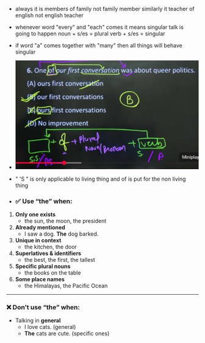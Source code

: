 - always it is members of family not family member similarly it teacher of english not english teacher
- whenever word "every" and "each" comes it means singular talk is going to happen
  noun + s/es = plural
  verb + s/es = singular
- if word "a" comes together with "many" then all things will behave singular
- ![](../../Assets/Pasted%20image%2020250814152217.png)
- " 'S " is only applicable to living thing and of is put for the non living thing

- ### ✅ **Use “the” when:**

1. **Only one exists**
    - the sun, the moon, the president
2. **Already mentioned**
    - I saw a dog. **The** dog barked.
3. **Unique in context**
    - the kitchen, the door
4. **Superlatives & identifiers**
    - the best, the first, the tallest
5. **Specific plural nouns**
    - the books on the table
6. **Some place names**
    - the Himalayas, the Pacific Ocean
---
### ❌ **Don’t use “the” when:**

- Talking in **general**
    - I love cats. (general)
    - **The** cats are cute. (specific ones)